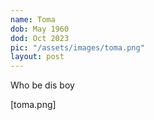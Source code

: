 ```yaml
---
name: Toma
dob: May 1960
dod: Oct 2023
pic: "/assets/images/toma.png"
layout: post
---
```


Who be dis boy

[toma.png]